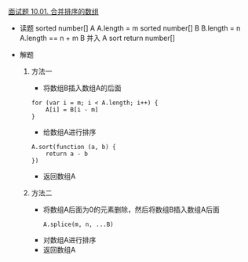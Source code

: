 [面试题 10.01. 合并排序的数组](https://leetcode-cn.com/problems/sorted-merge-lcci/)

- 读题
    sorted  number[] A  A.length = m
    sorted  number[] B  B.length = n
    A.length == n + m
    B 并入 A sort
    return number[]

- 解题
    1. 方法一
        - 将数组B插入数组A的后面
        ```
        for (var i = m; i < A.length; i++) {
            A[i] = B[i - m]
        }
        ```
        - 给数组A进行排序
        ```
        A.sort(function (a, b) {
            return a - b
        })
        ```
        - 返回数组A

    2. 方法二
        - 将数组A后面为0的元素删除，然后将数组B插入数组A后面
            ```
            A.splice(m, n, ...B)
            ```
        - 对数组A进行排序
        - 返回数组A